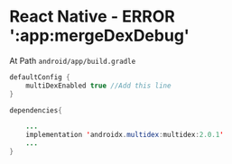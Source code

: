 # React Native - ERROR ':app:mergeDexDebug'

At Path `android/app/build.gradle`

```java
defaultConfig {
	multiDexEnabled true //Add this line
}

dependencies{

	...
	implementation 'androidx.multidex:multidex:2.0.1'
	...
}
```
